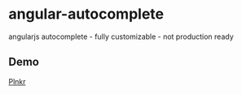 angular-autocomplete
====================

angularjs autocomplete - fully customizable - not production ready

## Demo

[Plnkr](http://embed.plnkr.co/CYcQgE5sbInTs76SU8An/)
